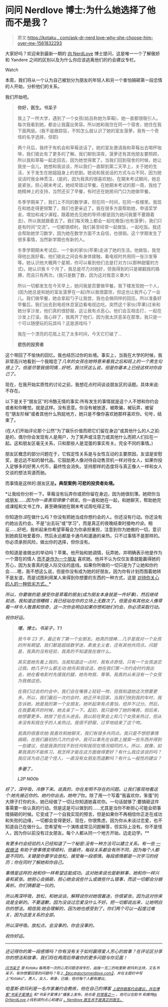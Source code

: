 # 问问 Nerdlove 博士:为什么她选择了他而不是我？

> 原文:[https://kotaku . com/ask-dr-nerd love-why-she-choose-him-over-me-1561832293](https://kotaku.com/ask-dr-nerdlove-why-did-she-choose-him-over-me-1561832293)

大家好吗？欢迎来到最新一期的 [向 NerdLove](http://kotaku.com/askdrnerdlove) 博士提问，这是唯一一个了解傲娇和 Yandere 之间的区别以及为什么你应该逃离他们的约会建议专栏。

Watch

本周，我们将从一个认为自己被划分为朋友的年轻人和另一个害怕搞砸第一段恋情的人开始，分析他们的关系。

我们开始吧。

> **你好，医生。书呆子**
> 
> 我上了一所大学，遇到了一个女孩(姑且称她为草莓)，她一直都很吸引人。每次我看到她，都会让我露出笑容。所以她和我住在同一个宿舍，她住在我下面两层。(我不是跟踪狂，不知怎么就认识了她的室友菠萝。我有一个奇怪的名字选择，但耶)

> 两个月后，我终于有机会和草莓说话了。她的室友邀请我和草莓出去喝杯咖啡，我们彼此有了更多的了解。我们聊到深夜，菠萝还有其他朋友要照顾，所以我和草莓一起走回去，因为她觉得累了。当我们回到宿舍的时候，她让我坐一会儿，她想和我谈谈，所以我们一直聊到第二天早上，关于她的生活，关于发生在她姐姐身上的悲剧。她说和我说话的方式与众不同，因为她说话时我全神贯注，(是的，因为我真的很喜欢她)。在期末考试期间，她总是紧张，担心期末考试，她经常错过早餐。在她期末考试的那一周，我给了她精神上的支持，当然还买了早餐，有时还在她房间门口为她做早餐。
> 
> 冬季学期来了，我们上不同的数学课，但在同一时间，在同一栋楼里。我现在和她走得更频繁了，我们也更亲近了。我在很多方面帮助她，申请奖学金，增加和减少课程，跟着她去见她的导师(都是因为她问我要不要跟着去)，所以我就跟着去了。我们每天晚上都会一起吃晚饭(也有菠萝)，我们只是有时间“交流”。一切都很顺利，我们甚至经常一起做饭，一起吃饭。我还会帮助她学习数学，因为她在数学方面不太自信，也很弱。这个学期发生了很多事情，当然新学期也有新的人。
> 
> 冬季学期期末考试后，一个新的家伙(苹果)走进了她的生活。他做饭，我觉得他比我好看。他们彼此之间会有身体接触，看电视时共用同一张沙发等等。她认识他大概两个星期，你可以看到他们总是打对方(以那种甜蜜的方式)。她认识我 6 个月了，我总是尽力对她好，但我得到的只是被戳我的胳膊，而且只有两次。(我只是数了数，因为这对我意义重大)
> 
> 所以一切都发生在今天早上，她问我是否要做早餐。我下楼发现她一个人，(因为她总是和她的室友菠萝在一起)所以我很震惊，但这也让我开心了一会儿。我们做早餐，她会拿起勺子让我尝，我也会做同样的回应。所以准备好早餐后，我们出去到电视休息室边看电视边吃。突然这个家伙(苹果)过来和她分享沙发，他们真的很舒服，这让我有点恶心。他们会互相击打，一起在沙发上打滚。我心碎了，我离开了他们，因为我太厌恶呆在那里。我只是一个可以随便玩的玩具吗？这是游戏吗？
> 
> 我在一个漂亮的花瓶上花了太多时间，今天它打破了...
> 
> **悲伤的投资者**

这个带回了不愉快的回忆。我也经历过你的处境。事实上，当我在大学的时候，我非常高兴地看到一个我暗恋了*几年的女孩在她特意来看我之后和班上的一个男生勾搭上了。但是尽管我很同情…好吧，我讨厌这么说，但是你基本上已经这样对你自己了。*

现在，在我开始实质性的讨论之前，我想花点时间谈谈朋友区的话题。具体来说:不存在。

以下是关于“朋友区”的冷酷无情的事实:所有发生的事情就是这个人不想和你约会或者和你睡觉。就是这样。没有恶意。你没有被放逐，被欺骗，被玩弄，被留在“朋友阶梯”或者其他什么狗屁地方，她只是不像你喜欢她那样喜欢你。句号，结束了。

(在人们开始评论那个公然“为了娱乐价值而把它们留在身边”或其他什么的人之前:是的，偶尔你会发现有人是用户，为了笑声或注意力或其他什么而把人们拉在一起。这和朋友区毫无关系，只和那些人是混蛋的事实有关。完全不同的事情。)

朋友区概念的部分问题在于，它假定性关系是与女性互动的主要原因，友谊是安慰奖，是远远不如的替代品。它鼓励男人像对待自动售货机一样对待女人，如果你投入足够多的好男人代币，最终性会消失。坚持那样的态度将与真正像人一样和女人交谈的想法背道而驰。

而事情是这样的:朋友区是[](http://www.doctornerdlove.com/2012/06/avoiding-friend-zone/all/1/)**。典型案例:可悲的投资者处境。**

*让我给你分析一下。草莓没有玩弄你或把你留在身边，因为她很刻薄。她把你当成朋友……*因为你一直表现得像个朋友*。你一直和她在一起，和她聊天，帮助她完成课程和文书工作，甚至确保她在期末考试周吃得正常。

你知道你*没*在做什么吗？你没有把她当成你想约会的人。你还没有行动。你还没有约她出去约会。不是“出去玩”或“学习”，而是真正的夜晚结束时接吻*约会*。相反……好吧，我听起来你希望草莓会为你承担重担，注意到你为她做的一切，意识到她疯狂地爱着你，然后永远都是卡通鸟和邋遢的亲热。只不过事情不是那样的。你必须承担风险，做出你的选择，但你没有。

你知道是谁做出的举动吗？苹果。他开始和她调情，玩弄她，并明确表示他是作为一个潜在的情人 [而不是作为一个朋友](http://www.doctornerdlove.com/2014/04/leveling-up-how-to-touch/) 喜欢她。他并不认为仅仅友善就能赢得她的芳心，因为友善真的是人际交往的底线。如果你所做的一切只是为了让她和你约会……嗯，我不想这么说，但是你没有成为她的好朋友。因为你有计划而围着她转不是友谊，而是试图利用某人来得到你想要的东西的一种方式，这是 [对待你关心的人的一种低劣方式。](http://www.doctornerdlove.com/2012/12/problem-nice-guys/)*

*所以，你要做的是:接受你是草莓的朋友(成为朋友本身就是一件好事)，然后继续前进。我知道这很糟糕；我已经站在你的立场上无数次了。但是会有其他女人像草莓一样令人敬畏和惊奇，这一次你会明白如果你想和她们约会，你必须采取行动。*

*祝你好运。*

> ***嘿，博士。书呆子，T1***
> 
> *我今年 23 岁，最近有了第一个女朋友。她真的很棒....几乎是我对一个女孩的所有期望。我们都是超级数学迷，素食主义者，还有其他共同点。问题是，我真的没有经验，我真的不知道我在做什么。*
> 
> *其实是她先看上我的。当我知道这一点时，我有点奇怪。只有一个女孩迷恋过我。她几乎什么都主动:她先和我说话，她在我们第一次约会时约我出去，她在看电影时先摸我的腿，她先吻我，等等。我真的从来没有一个女孩为我做这些。*
> 
> *在我们过去的约会中，我们会在嘴唇上轻轻一吻，但我知道她这次想要更多。所以，我们最后一次约会时，她正开车回家。当我们快到我的车时，我告诉她，她是我的第一个女朋友。她听起来有点害怕，但并不过分。然后，在我要离开的时候，她去亲了一下。起初，我只是吻了她的嘴唇，但后来，她想要更多。她放了些舌头进去。我以前在聚会上和几个女孩亲热过，但从来没有和我在乎的人亲热过。我很不舒服，过早地结束了这个吻。*
> 
> *我真的很喜欢她:我喜欢和她聊天，我们有很多共同点。我只是不想把事情搞砸。在我们最初的几次约会中，我可以事先在谷歌上搜索一些东西并得到一些建议，但是我真的找不到任何和我现在情况相同的人。所以，就像，如果我真的不能练习，我怎样才能在这方面做得更好？有什么我应该说的吗？我应该为自己是个怪人，一直没有女朋友而道歉吗？有什么一般性的建议？*
> 
> ***多谢了，***
> 
> ***L2P N00b***

*好了，深呼吸，冷静下来。说真的，你在发明不存在的问题。让我们客观地看这个:她先接近你的。她约你出去。*她*吻了*你。除了用一个写着“我喜欢你，笨蛋”的大牌子打你的头，她已经做了一切让你知道她喜欢你。一句话就够了:要搞砸这件事需要一些认真的行动。但是这是可以做到的……尤其是当你不断担心可能会把事情搞砸的时候。它变成了一个自我实现的预言。但是如果你不再相信你正走在成功和失败的边缘，一切都会变得更好。现在，你很焦虑，因为你从未谈过恋爱，也不知道自己在做什么。您希望有一个演练或常见问题解答，但实际上没有。你不是怪人，因为你以前没有过女朋友。每个人都从同一个地方开始，边走边学。**

*有更多约会经验的人已经知道了一个秘密:没有一种方法可以建立关系。有一些 [*一般*做法](http://www.doctornerdlove.com/2012/03/how-to-argue/) 有助于使事情变得顺利，但最终，每段关系都会有所不同，因为每个人都是不同的。关键是你要学会放松，接受每一段感情。每段感情都是一次学习的经历；你在同时了解她和你自己。*

*事情是这样的:她和你一样希望这能成功。这对她来说也是新鲜事，她和你一样兴奋和紧张。她担心会搞砸，担心她会说些什么或做些什么错事，而这一切都会分崩离析。你们俩都是一伙的。*

*所以再深呼吸，放松，和她谈谈。解释说你对她很着迷，你很紧张，因为这对你来说是全新的。不要道歉，因为没谈过恋爱没什么不好。把一切都说出来，让她明白你的想法。相信我:她会理解的，因为她也感受到了，你们两个可以一起度过难关，因为这是关系的全部。*

*所以深呼吸。放松点。会没事的。你会没事的。*

*祝你好运。*

* * *

*还记得你的第一段感情吗？你有没有关于如何赢得爱人芳心的故事？在评论区分享你的想法和故事，我们将在两周后带着你的更多问题与你见面！*

*[<small>问书呆子</small>](http://kotaku.com/askdrnerdlove) <small>是 Kotaku 每两周一次的心灵问题咨询专栏，由独一无二的哈里斯·欧玛利主持，又名书呆子。有你想要回答的问题吗？写上</small>[<small>【doc@doctornerdlove.com】</small>](mailto:doc@doctornerdlove.com)<small>，并在主题栏中写上“Kotaku”。男人，女人，单身，已婚，他对每个人都有建议。</small>*

*哈里斯·欧玛利是一名作家兼约会教练，他在自己的博客 [<small>上提供极客约会建议，并在博客“书呆子爱博士</small>](http://www.doctornerdlove.com/) <small>和“书呆子爱博士”播客上发布。他也是</small> [<small>的常客之一</small>](http://oneofus.net/) <small>。他可以在脸书</small> <small>和推特</small>[<small>@ DrNerdLove</small>](http://twitter.com/DrNerdLove)<small>上找到调剂点心和建议</small> [<small>。Nerdlove 医生并不是真正的医生。</small>](http://facebook.com/DrNerdLove)*